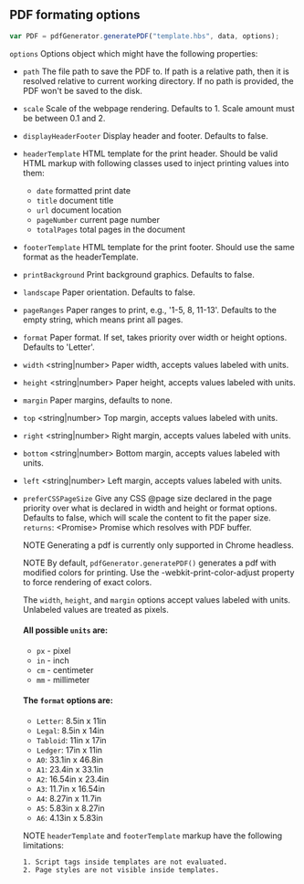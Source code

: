 ## PDF formating options

```js
var PDF = pdfGenerator.generatePDF("template.hbs", data, options);
```

`options` <Object> Options object which might have the following properties:

- `path` <string> The file path to save the PDF to. If path is a relative path, then it is resolved relative to current working directory. If no path is provided, the PDF won't be saved to the disk.

- `scale` <number> Scale of the webpage rendering. Defaults to 1. Scale amount must be between 0.1 and 2.

- `displayHeaderFooter` <boolean> Display header and footer. Defaults to false.

- `headerTemplate` <string> HTML template for the print header. Should be valid HTML markup with following classes used to inject printing values into them:
  - `date` formatted print date
  - `title` document title
  - `url` document location
  - `pageNumber` current page number
  - `totalPages` total pages in the document
- `footerTemplate` <string> HTML template for the print footer. Should use the same format as the headerTemplate.
- `printBackground` <boolean> Print background graphics. Defaults to false.
- `landscape` <boolean> Paper orientation. Defaults to false.
- `pageRanges` <string> Paper ranges to print, e.g., '1-5, 8, 11-13'. Defaults to the empty string, which means print all pages.
- `format` <string> Paper format. If set, takes priority over width or height options. Defaults to 'Letter'.
- `width` <string|number> Paper width, accepts values labeled with units.
- `height` <string|number> Paper height, accepts values labeled with units.
- `margin` <Object> Paper margins, defaults to none.
- `top` <string|number> Top margin, accepts values labeled with units.
- `right` <string|number> Right margin, accepts values labeled with units.
- `bottom` <string|number> Bottom margin, accepts values labeled with units.
- `left` <string|number> Left margin, accepts values labeled with units.
- `preferCSSPageSize` <boolean> Give any CSS @page size declared in the page priority over what is declared in width and height or format options. Defaults to false, which will scale the content to fit the paper size.
  `returns`: <Promise<Buffer>> Promise which resolves with PDF buffer.

NOTE Generating a pdf is currently only supported in Chrome headless.

NOTE By default, `pdfGenerator.generatePDF()` generates a pdf with modified colors for printing. Use the -webkit-print-color-adjust property to force rendering of exact colors.

The `width`, `height`, and `margin` options accept values labeled with units. Unlabeled values are treated as pixels.

#### All possible `units` are:

- `px` - pixel
- `in` - inch
- `cm` - centimeter
- `mm` - millimeter

#### The `format` options are:

- `Letter`: 8.5in x 11in
- `Legal`: 8.5in x 14in
- `Tabloid`: 11in x 17in
- `Ledger`: 17in x 11in
- `A0`: 33.1in x 46.8in
- `A1`: 23.4in x 33.1in
- `A2`: 16.54in x 23.4in
- `A3`: 11.7in x 16.54in
- `A4`: 8.27in x 11.7in
- `A5`: 5.83in x 8.27in
- `A6`: 4.13in x 5.83in

NOTE `headerTemplate` and `footerTemplate` markup have the following limitations:

    1. Script tags inside templates are not evaluated.
    2. Page styles are not visible inside templates.
